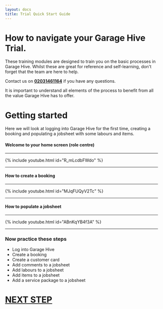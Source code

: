 ```yaml
---
layout: docs
title: Trial Quick Start Guide
---
```


#   How to navigate your Garage Hive Trial.

These training modules are designed to train you on the basic processes in Garage Hive. Whilst these are great for reference and self-learning, don't forget that the team are here to help. 

Contact us on [**02031461164**](tel:02031461164) if you have any questions.


It is important to understand all elements of the process to benefit from all the value Garage Hive has to offer. 

# Getting started

Here we will look at logging into Garage Hive for the first time, creating a booking and populating a jobsheet with some labours and items. 

#### Welcome to your home screen (role centre)

---

{% include youtube.html id="R_mLcdbFWdo" %}

---

####  How to create a booking

---

{% include youtube.html id="MJqFUQyV2Tc" %}

---

#### How to populate a jobsheet

---

{% include youtube.html id="ABnKqYB4f3A" %}

---

### Now practice these steps

* Log into Garage Hive
* Create a booking
* Create a customer card
* Add comments to a jobsheet
* Add labours to a jobsheet
* Add items to a jobsheet
* Add a service package to a jobsheet


# [NEXT STEP](/docs/trial-quick-start-purchasing.html)